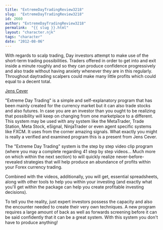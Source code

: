 ```yaml
---
title: "ExtremeDayTradingReview3218"
slug:  "ExtremeDayTradingReview3218"
id: 2660
author: "ExtremeDayTradingReview3218"
permalink:  "{{ slug }}.html"
layout: "character.njk"
tags: "character"
date: "2012-08-06"
---
```


With regards to scalp trading, Day investors attempt to make use of the
short-term trading possibilities. Traders offered in order to get into
and exit inside a minute roughly and so they can produce confidence
progressively and also trade without having anxiety whenever they are in
this regularly. Throughout daytrading scalpers could make many little
profits which could equal to a decent total.

[Jens Cever](http://www.ExtremeDayTradingReview.com)

"Extreme Day Trading" is a simple and self-explanatory program that has
been mainly created for the currency market but it can also trade stocks
and also futures. In case you are an investor than you ought to be
realizing that possibility will keep on changing from one marketplace to
a different. This system may be used with any system like the
MetaTrader, Trade Station, Meta Stock, eSignal, NinjaTrader or even
agent specific systems like FXCM. It uses from the corner amazing
signals. What exactly you might is really a verified and examined
program this is a present from Jens Cever.

The "Extreme Day Trading" system is the step by step video clip program
(where you may a complete regarding 41 step by step videos... Much more
on which within the next section) to will quickly realize
never-before-revealed strategies that will help produce an abundance of
profits within your Forex currency trading.

Combined with the videos, additionally, you will get, essential
spreadsheets, along with other tools to help you within your investing
(and exactly what you'll get within the package can help you create
profitable investing decisions).

To tell you the reality, just expert investors possess the capacity and
also the encounter needed to create their very own techniques. A new
program requires a large amount of back as well as forwards screening
before it can be said confidently that it can be a great system. With
this system you don't have to produce anything!
